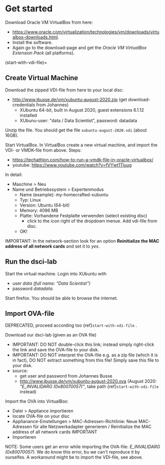 # Get started

Download Oracle VM VirtualBox from here:
* <https://www.oracle.com/virtualization/technologies/vm/downloads/virtualbox-downloads.html>. 
* Install the software. 
* Again go to the download-page and get the *Oracle VM VirtualBox Extension Pack* (all platforms).

(start-with-vdi-file)=
## Create Virtual Machine

Download the zipped VDI-file from here to your local disc:
  * <http://www.jbusse.de/vm/xubuntu-august-2020.zip> (get download-credentials from Johannes)
     * XUbuntu 64-bit, built in August 2020, guest extensions 6.1.12 installed
	 * XUbunu-user: "data / Data Scientist", password: datadata

Unzip the file. You should get the file `xubuntu-august-2020.vdi` (about 16GB). 

Start VirtualBox. In VirtualBox create a new virtual machine, and import the VDI- or VMDK-file from above. Steps:

* <https://techathlon.com/how-to-run-a-vmdk-file-in-oracle-virtualbox/>
* youtube: <https://www.youtube.com/watch?v=fVYwt1Tluug>

In detail: 

* Maschine > Neu
* Name und Betriebssystem > Expertenmodus
  * Name (example): my-homecrafted-xubuntu
  * Typ: Linux
  * Version: Ubuntu (64-bit)
  * Memory: 4096 MB
  * Platte: Vorhandene Festplatte verwenden (select existing disc)
    * click to the icon right of the dropdown menue. Add vdi-file from disc.
  * OK!

IMPORTANT: In the network-section look for an option **Reinitialize the MAC address of all network cards** and set it to *yes*.

## Run the dsci-lab

Start the virtual machine. Login into XUbuntu with 
* user *data (full name: "Data Scientist")*
* password *datadata*.

Start firefox. You should be able to browse the internet.






## Import OVA-file

DEPRECATED, proceed according too {ref}`start-with-vdi-file` . 

Download our dsci-lab (given as an OVA file)
* IMPORTANT: DO NOT double-click this link; instead simply right-click the link and save the OVA-file to your disk. 
* IMPORTANT: DO NOT interpret the OVA-file e.g. as a zip file (which it is in fact), DO NOT extract something from this file! Simply save this file to your disk.
* source:
   * get user and password from Johannes Busse
   * http://www.jbusse.de/vm/xubuntu-august-2020.ova (August 2020: *"E_INVALIDARG (0x80070057)"*, take path {ref}`start-with-vdi-file` instead)

Import the OVA into VirtualBox:
* Datei > Appliance importieren
* locate OVA-file on your disc
* Applianance-Einstellungen > MAC-Adressen-Richtlinie: Neue MAC-Adressen für alle Netzwerkadapter generieren / Reinitialize the MAC address of all network cards IMPORTANT
* Importieren

NOTE: Some users get an error while importing the OVA-file: *E_INVALIDARG (0x80070057)*. We do know this error, bu we can't reproduce it by ourselfes. A workaround might be to import the VDI-file, see above.

  







